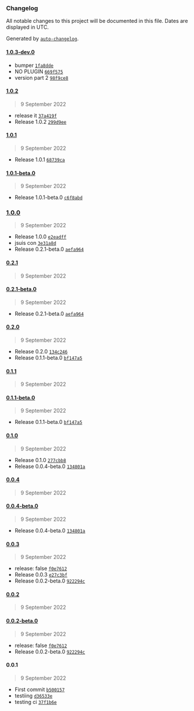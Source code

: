 ### Changelog

All notable changes to this project will be documented in this file. Dates are displayed in UTC.

Generated by [`auto-changelog`](https://github.com/CookPete/auto-changelog).

#### [1.0.3-dev.0](https://github.com/MohammadBnei/joke-app/compare/1.0.2...1.0.3-dev.0)

- bumper [`1fa8dde`](https://github.com/MohammadBnei/joke-app/commit/1fa8ddef396e5435e7ed4880d622bb1697352917)
- NO PLUGIN [`669f575`](https://github.com/MohammadBnei/joke-app/commit/669f5753cd8e24afbbb56d880e176d953e597ac2)
- version part 2 [`98f9ce8`](https://github.com/MohammadBnei/joke-app/commit/98f9ce8c015db17613c17a7f556fcf429bb56a21)

#### [1.0.2](https://github.com/MohammadBnei/joke-app/compare/1.0.1...1.0.2)

> 9 September 2022

- release it [`37a419f`](https://github.com/MohammadBnei/joke-app/commit/37a419f416d52c2daab5dbc5442f03371716a989)
- Release 1.0.2 [`299d9ee`](https://github.com/MohammadBnei/joke-app/commit/299d9ee9d945eb02aa25ec77919ee4869d5c6668)

#### [1.0.1](https://github.com/MohammadBnei/joke-app/compare/1.0.1-beta.0...1.0.1)

> 9 September 2022

- Release 1.0.1 [`68739ca`](https://github.com/MohammadBnei/joke-app/commit/68739cae32bd92c8674a688abe5a1f8927a59f53)

#### [1.0.1-beta.0](https://github.com/MohammadBnei/joke-app/compare/1.0.0...1.0.1-beta.0)

> 9 September 2022

- Release 1.0.1-beta.0 [`c6f8abd`](https://github.com/MohammadBnei/joke-app/commit/c6f8abdb71ee9c38752d992a29d472c77b359a73)

### [1.0.0](https://github.com/MohammadBnei/joke-app/compare/0.2.1...1.0.0)

> 9 September 2022

- Release 1.0.0 [`e2eadff`](https://github.com/MohammadBnei/joke-app/commit/e2eadff234894ce8f095e13a638f2a9ad0fef688)
- jsuis con [`3e31a8d`](https://github.com/MohammadBnei/joke-app/commit/3e31a8df823b34fb570b32ba52c77177bd0552e5)
- Release 0.2.1-beta.0 [`aefa964`](https://github.com/MohammadBnei/joke-app/commit/aefa964fa07ecb9902ed0e74c4e05e3cf0ecd172)

#### [0.2.1](https://github.com/MohammadBnei/joke-app/compare/0.2.1-beta.0...0.2.1)

> 9 September 2022

#### [0.2.1-beta.0](https://github.com/MohammadBnei/joke-app/compare/0.2.0...0.2.1-beta.0)

> 9 September 2022

- Release 0.2.1-beta.0 [`aefa964`](https://github.com/MohammadBnei/joke-app/commit/aefa964fa07ecb9902ed0e74c4e05e3cf0ecd172)

#### [0.2.0](https://github.com/MohammadBnei/joke-app/compare/0.1.1...0.2.0)

> 9 September 2022

- Release 0.2.0 [`134c246`](https://github.com/MohammadBnei/joke-app/commit/134c2461d97fbb0606de9cd03910300221a2a624)
- Release 0.1.1-beta.0 [`bf147a5`](https://github.com/MohammadBnei/joke-app/commit/bf147a51376366e523ab308cc56b64414aba5111)

#### [0.1.1](https://github.com/MohammadBnei/joke-app/compare/0.1.1-beta.0...0.1.1)

> 9 September 2022

#### [0.1.1-beta.0](https://github.com/MohammadBnei/joke-app/compare/0.1.0...0.1.1-beta.0)

> 9 September 2022

- Release 0.1.1-beta.0 [`bf147a5`](https://github.com/MohammadBnei/joke-app/commit/bf147a51376366e523ab308cc56b64414aba5111)

#### [0.1.0](https://github.com/MohammadBnei/joke-app/compare/0.0.4...0.1.0)

> 9 September 2022

- Release 0.1.0 [`277cbb8`](https://github.com/MohammadBnei/joke-app/commit/277cbb85fe4324605748e71fc1a97663f7f876f4)
- Release 0.0.4-beta.0 [`134801a`](https://github.com/MohammadBnei/joke-app/commit/134801aaef2ed78294f25121e78c425eb91d470d)

#### [0.0.4](https://github.com/MohammadBnei/joke-app/compare/0.0.4-beta.0...0.0.4)

> 9 September 2022

#### [0.0.4-beta.0](https://github.com/MohammadBnei/joke-app/compare/0.0.3...0.0.4-beta.0)

> 9 September 2022

- Release 0.0.4-beta.0 [`134801a`](https://github.com/MohammadBnei/joke-app/commit/134801aaef2ed78294f25121e78c425eb91d470d)

#### [0.0.3](https://github.com/MohammadBnei/joke-app/compare/0.0.2...0.0.3)

> 9 September 2022

- release: false [`f0e7612`](https://github.com/MohammadBnei/joke-app/commit/f0e7612fd10c675bc29e5a35065008b56181c143)
- Release 0.0.3 [`e27c3bf`](https://github.com/MohammadBnei/joke-app/commit/e27c3bf83e767eaf3be276191984858d7f64bf9e)
- Release 0.0.2-beta.0 [`922294c`](https://github.com/MohammadBnei/joke-app/commit/922294c9ee9bf9ee95021d5d2480a51efc5e6c20)

#### [0.0.2](https://github.com/MohammadBnei/joke-app/compare/0.0.2-beta.0...0.0.2)

> 9 September 2022

#### [0.0.2-beta.0](https://github.com/MohammadBnei/joke-app/compare/0.0.1...0.0.2-beta.0)

> 9 September 2022

- release: false [`f0e7612`](https://github.com/MohammadBnei/joke-app/commit/f0e7612fd10c675bc29e5a35065008b56181c143)
- Release 0.0.2-beta.0 [`922294c`](https://github.com/MohammadBnei/joke-app/commit/922294c9ee9bf9ee95021d5d2480a51efc5e6c20)

#### 0.0.1

> 9 September 2022

- First commit [`b500157`](https://github.com/MohammadBnei/joke-app/commit/b50015746a0070527701cc6088e8caf30136df6c)
- testiing [`d36533e`](https://github.com/MohammadBnei/joke-app/commit/d36533e09d3cad2181edfb40175335b0eb39e1af)
- testing ci [`37f1b6e`](https://github.com/MohammadBnei/joke-app/commit/37f1b6e17896aa8594a00a7385f4970f1e48e22a)
